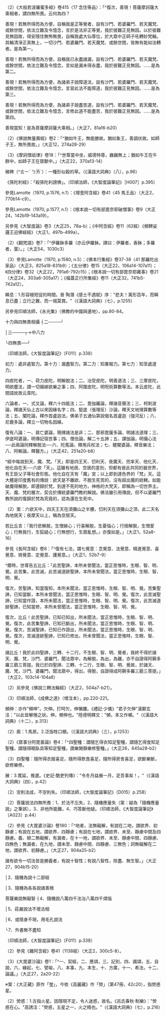 [^1]: （大智度論......五）十九字＝（大智度論卷第二十五釋初品中四無畏）十六字【元】，＝（大智度論卷第二十五釋初品中四無畏第四十）十九字【宋】，＝（大智度論卷第二十五釋初品中四無畏四無礙智）二十字【明】，＝（大智度論卷第二十五釋初品中四無畏第三十三）二十字【宮】，＝（大智度論卷第二十五釋菩薩四無所畏）十六字【石】。（大正25，241d，n.10）

[^2]: （1）參見Lamotte（1970, p.1567,
n.1）：以下各經都有四無所畏：1、《增壹阿含經》卷19〈27
等趣四諦品〉（大正2，645b26-c17）；2、《增壹阿含經》卷42〈46
結禁品〉（大正2，776c21-777a2）；3、《摩訶般若波羅蜜經》卷5〈19
廣乘品〉（大正8，255b23-c20）；4《大般若經》卷415（第二分）〈17
念住等品〉（大正7，81a16-b20）。

（2）《大般若波羅蜜多經》卷415〈17
念住等品〉：「^復次，善現！菩薩摩訶薩大乘相者，謂四無所畏。云何為四？

善現！若無所得而為方便，自稱我是正等覺者，設有沙門、若婆羅門、若天魔梵、或餘世間，依法立難及令憶念，言於是法非正等覺，我於彼難正見無因。以於彼難見無因故，得安隱住無怖無畏，自稱我處大仙尊位，於大眾中正師子吼轉妙梵輪。其輪清淨正真無上，一切沙門、若婆羅門、若天魔梵、或餘世間，皆無有能如法轉者。是為第一。

善現！若無所得而為方便，自稱我已永盡諸漏，設有沙門、若婆羅門、若天魔梵、或餘世間，依法立難及令憶念，言如是漏未得永盡，我於彼難正見無因。......是為第二。

善現！若無所得而為方便，為諸弟子說障道法，設有沙門、若婆羅門、若天魔梵、或餘世間，依法立難及令憶念，言習此法不能障道，我於彼難正見無因。......是為第三。

善現！若無所得而為方便，為諸弟子說盡苦道，設有沙門、若婆羅門、若天魔梵、或餘世間，依法立難及令憶念，言修此道不能盡苦，我於彼難正見無因。......是為第四。

善現當知！是為菩薩摩訶薩大乘相。」（大正7，81a16-b20）

[^3]: （1）《思益梵天所問經》卷1〈4
解諸法品〉：「^當知是人為如牛王，能導大眾。」（大正15，40a1-2）

（2）《佛說無量壽經》卷2：「^猶如牛王，無能勝故。猶如象王，善調伏故。如師子王，無所畏故。」（大正12，274a28-29）

（3）《摩訶僧祇律》卷18：「^世尊當中坐，威德特尊，巍巍無上；猶如牛王在牛群中，如師子王在眾獸中。」（大正22，370a13-14）

[^4]: 隨＝行【明】。（大正25，241d，n.11）

[^5]: 是＋（事）【宋】【元】【明】【宮】。（大正25，241d，n.14）

[^6]: 〔而〕－【宋】【元】【明】【宮】。（大正25，241d，n.15）

[^7]: 屎＋（或食稊稗）【宋】【元】【明】【宮】。（大正25，241d，n.17）

[^8]: 〔稊稗〕－【宋】【元】【明】【宮】【石】。（大正25，124d，n.18）

稊稗（^ㄊㄧˊ
ㄅㄞˋ）：一種形似穀的草。（《漢語大詞典》（八），p.96）

[^9]: 噏（^ㄒㄧ）：同"吸"。（《漢語大字典》（一），p.685）

[^10]: 水衣：1.青苔，蒼苔。（《漢語大詞典》（五），p.860）

[^11]: ［唐］釋道世撰，《法苑珠林》卷79：「^外道五熱炙身，不識心本（四面安火，上有日炙，身處其中，以苦求道）。」（大正53，871b23-24）

[^12]: 參見《大毘婆沙論》卷33：「^諸外道妄執種種露形、自餓、臥灰、服氣、隨日而轉，或唯服水、噉菓、食糞，著糞掃衣、臥木礫石、投巖、赴火，行牛等行，以為真道。佛為遮彼，作如是言：彼是邪道，愚人所習；真道唯一，無別第二真道。」（大正27，172c18-23）

[^13]: 引致：引薦羅致，使之來。（《漢語大詞典》（四），p.94）

[^14]: 參見《佛說義足經》卷上《須陀利經》（大正4，176b12-177c19）。

[^15]: 弊人：卑鄙的人。（《漢語大詞典》（二），p.1318）

[^16]: 外道殺孫陀利女謗佛。（印順法師，《大智度論筆記》〔G002〕p.379）

《孫陀利經》：「殺孫陀利謗佛」。（印順法師，《大智度論筆記》［H007］p.395）

[^17]: 了了：2.明白，清楚。（《漢語大詞典》（一），p.722）

[^18]: 參見《順正理論》卷75：「^何緣諸佛無畏唯四？但由此量顯佛世尊自他圓德俱究竟故。謂初無畏顯佛世尊自智圓德，第二無畏顯佛世尊自斷圓德──此二顯佛自利德滿。為顯世尊利他圓德，是故復說後二無畏：第三無畏遮行邪道，第四無畏令趣正道。謂佛處處為諸弟子說障法令斷除，即是令修斷德方便；又於處處為諸弟子說出道令正行，即是令修智德方便──此二顯佛利他德滿。但由此四，隨其所應，顯佛自他智斷圓德至究竟故，唯立四種。」（大正29，748b26-c7）

[^19]: 參見Lamotte（1970, p.1574,
n.1）：《雜阿毘曇心論》卷6（大正28，922c12-16）；《大毘婆沙論》卷31（大正27，159a24-26）；《順正理論》卷75（大正29，749a6-14）。

[^20]: 三無礙智：義無礙智、法無礙智、辭無礙智。

[^21]: 應辯無礙：即樂說無礙智。

[^22]: （義）＋無【元】【明】【石】。（大正25，242d，n.16）

[^23]: 參見《大毘婆沙論》卷31：「^復次，法、義無礙解是力，詞、辯無礙解是無畏。復次，於法、義無礙解究竟明了是力，於詞、辯無礙解究竟明了是無畏。」（大正27，159b6-9）

[^24]: 四無所畏：釋名。（印順法師，《大智度論筆記》［C001］p.179）

[^25]: 將（^ㄐㄧㄤˋ）御：統率。（《漢語大詞典》（七），p.811）

[^26]: 苦切：1.凄愴哀傷。2.懇切，迫切。（《漢語大詞典》（九），p.318）

[^27]: 目＋（揵）【石】。（大正25，242d，n.18）

[^28]: 一時驅遣目犍連等。（印順法師，《大智度論筆記》〔H025〕p.419）

參見Lamotte（1970, p.1576, n.1）：《增壹阿含經》卷41〈45
馬王品〉（大正2，770b14-c9）。

[^29]: 參見Lamotte（1970, p.1576,
n.1）：菴跋咤（Ambaṭṭha）即阿摩晝，參見Dīgha（《長部》）, I,
pp.87-110；《長阿含經》卷13《阿摩晝經》（大正1，82a6-88b7）。

[^30]: 長爪（Dīrghanakha），參見《大智度論》卷1（大正25，61b-62a）；《大智度論》卷11（大正25，137a-c）。

[^31]: 參見Lamotte（1970, p.1576, n.1）：薩遮祇尼揵（Satyaka
Nirgranthīputra，薩遮祇尼揵子），參見《大智度論》卷26（大正25，251c10-21），《大智度論》卷90（大正25，699a9-15）。

[^32]: 參見Lamotte（1970, p.1576,
n.1）：蜫盧坻，可能是蜫盧提迦（Pilotika），參見Majjhima, I,
p.175；《中阿含經》卷26（146經）《象跡喻經》（大正1，656a）。

[^33]: 漚＝優【明】。（大正25，242d，n.2）

[^34]: 尼示＝匿大【明】。（大正25，242d，n.23）

[^35]: 波斯尼示王：即波斯匿王。參見《大智度論》卷3：「^憍薩羅國主波斯匿王。」（大正25，77a16）《大智度論》卷27（大正25，261a18），《大智度論》卷58（大正25，470b15）。

參見Lamotte（1970, p.1577,
n.1）：《根本說一切有部毘奈耶破僧事》卷9（大正24，142b19-143a19）。

[^36]: 頻婆娑羅王，參見《大智度論》卷2：「^摩伽陀國王頻婆娑羅。」（大正25，73b20）

另參見《大智度論》卷3（大正25，78a-b）；《中阿含經》卷11（62經）《頻鞞娑邏王迎佛經經》（大正1，497b-499a）。

[^37]: 《翻梵語》卷4：「^栴陀婆殊提王（應栴施鉢剌樹多，亦云栴陀波周他。譯曰：栴陀者，惡性；鉢剌樹多者，明亦云華也）。」（大正54，1009a3-4）

[^38]: 優填王，參見《佛說優填王經》（大正12，70c5-72b11）。

[^39]: 《翻梵語》卷4：「^迦羅婆利王（譯曰：自在語也）。」（大正54，1009a5）

[^40]: 梵＋（羅）【石】。（大正25，242d，n.25）

[^41]: 《翻梵語》卷4：「^梵摩達王（應云：梵摩達多。譯曰：淨與）。」（大正54，1008c23）

[^42]: 波斯尼示王，頻婆娑羅王，旃陀波殊提王，優填王，弗迦羅婆利王，梵摩達王──為佛弟子。（印順法師，《大智度論筆記》〔H025〕p.419）

[^43]: 摩＋（論）【石】。（大正25，242d，n.26）

[^44]: 梵摩喻，參見《梵摩渝經》（大正1，883b7-886a21）。內容敘述婆羅門梵摩渝懷疑佛陀是否真具有三十二相，後見到佛陀之廣長舌相及陰馬藏相等，乃信服而歸依佛陀；又聽佛說法，而證得阿那含果。

[^45]: 《翻梵語》卷2：「^弗迦羅婆利（應云弗迦羅婆底。譯曰：弗迦羅者，蓮華；婆底者，有）。」（大正54，999c9）

[^46]: 《翻梵語》卷6：「^鳩羅檀陀（譯曰：鳩羅者，親，亦是姓；檀陀者，罰，亦云強）。」（大正54，1019a18）

[^47]: 梵摩喻，弗迦婆羅利，鳩羅檀陀婆羅門──為佛弟子。（印順法師，《大智度論筆記》〔H025〕p.419）

[^48]: 〔沙〕－【石】。（大正25，242d，n.27）

[^49]: 《翻梵語》卷7：「^阿羅婆迦、鞞沙迦（譯曰：阿羅婆迦者，不斬；鞞沙迦者，一切）。」（大正54，1028a8）

[^50]: （1）《翻梵語》卷7：「^阿波羅龍王（亦云阿波羅羅。譯曰：阿波羅羅者，無流延也）。」（大正54，1030b19）

（2）《翻梵語》卷7：「^伊羅鉢多羅（亦云伊羅鉢。譯曰：伊羅者，香鉢；多羅者，葉）。」（大正54，1030c3）

（3）參見Lamotte（1970, p.1580, n.5）：《佛本行集經》卷37-38〈41
那羅陀出家品〉（大正3，825a18-831b9）；《五分律》卷15（大正22，106a14-107a11）；《四分律》卷32（大正22，791a6-792c15）；《根本說一切有部毘奈耶雜事》卷21（大正24，303a6-305a17）；《福蓋正行所集經》卷11（大正32，741b5-742a12）。

[^51]: 參見《雜阿含經》卷38（1077經）（大正2，280c-281c）；《增壹阿含經》卷31〈38
力品〉（大正2，719b-722c）；《央掘魔羅經》（大正2，512b-544b）。

[^52]: 阿羅婆迦，鞞沙迦大鬼神──為佛弟子。（印順法師，《大智度論筆記》〔H025〕p.419）

[^53]: 眴（^ㄕㄨㄣˋ）：2.看，眨眼。《楚辭‧九章‧懷沙》："眴兮杳杳，孔靜幽默。"王逸注："眴，視貌也。"
洪興祖補注："眴，與'瞬'同。"（《漢語大詞典》（七），p.1204）

瞬息：1.形容極短促的時間。晉
陶潛《感士不遇賦》序："悲夫！寓形百年，而瞬息已盡；立行之難，而一城莫賞。"（《漢語大詞典》（七），p.1255）

[^54]: 《翻梵語》卷7：「^毘摩質多（亦云鞞摩質帝隸，亦云毘摩質多羅。譯曰：種種疑也）。」（大正54，1028a3）

[^55]: 兵伍：古代軍隊編制，五人為伍，因以"兵伍"泛指軍隊。（《漢語大詞典》（二），p.91）

[^56]: 參見《中阿含經》卷15（70經）《轉輪王經》（大正1，520b-525a），《增壹阿含經》卷8〈17
安般品〉（大正2，583a-584c）。

[^57]: 參見《般泥洹經》卷下（大正2，185c-186c）。

[^58]: 《翻梵語》卷4：「^摩訶提婆王子（經曰：大天）。」（大正54，1010b4）

[^59]: 參見《修行本起經》卷2〈5
出家品〉：「^日王初出時，在於山頂上，是故慧明照一切諸群生。」（大正3，469b10-11）

[^60]: 參見Lamotte（1970, p.1584,
n.2）：《大唐西域記》卷11（大正51，872a6）。

[^61]: 參見Lamotte（1970, p.1585,
n.1）：《大唐西域記》卷11（大正51，871a11）。

[^62]: 參見印順法師，《初期大乘佛教之起源與開展》，p.421：「西元前248年前後，波斯的民族英雄安爾薩息（Arsakes），反抗希臘（及其文化）的統治，重建波斯人的王國，這就是中國史書中的安息。」

[^63]: 佛教廣大流行起來，在佛化的區域內，首先出現了佛教「中國」與「邊國」的分別。參見印順法師，《初期大乘佛教之起源與開展》〈佛教中國與邊地〉，pp.397-401。

另參見印順法師，《永光集》〈佛教的中國與邊地〉，pp.80-84。

[^64]: 蹇（^ㄐㄧㄢˇ）吃：口吃，言語不順利。（《漢語大詞典》（十），p.534）

[^65]: 脫＝說【宋】【元】【明】【宮】。（大正25，243d，n.14）

[^66]: 趣涅槃道一味。（印順法師，《大智度論筆記》［G004］p.380）

[^67]: ┌初無畏──┬→初後力

十力與四無畏相攝 ┤二────┘

│三────┬→中八力

└四無畏──┘

（印順法師，《大智度論筆記》〔F011〕p.338）

[^68]: 言＋（四）【石】。（大正25，243d，n.17）

[^69]: 參見《俱舍論》卷27：「^一、正等覺無畏，十智為性，猶如初力。二、漏永盡無畏，六、十智性，如第十力。三、說障法無畏，八智為性，如第二力。四、說出道無畏，九、十智性，如第七力。」（大正29，140c17-21）

初力：處非處智力。第十力：漏盡智力。第二力：知業報力。第七力：知至處道力。

[^70]: 八力：知業報力，知定力，知根力，知欲力，知性力，知至處道力，知宿命力，淨天眼力。參見《大智度論》卷24（大正25，235c22-236a14）。

[^71]: 〔雖〕－【宋】【元】【明】【宮】。（大正25，243d，n.18）

[^72]: 能遍知。（印順法師，《大智度論筆記》［D024］p.272）

[^73]: 弊＋（扶掖反）夾註【石】。（大正25，243d，n.21）

[^74]: 弊迦蘭那（vyākaraṇa）：文法學，文法學派。

[^75]: 僧佉（sāṃkhya）：數論。

[^76]: 韋陀（veda）：吠陀。

[^77]: ［隋］吉藏著，《百論疏》卷1：「^外道十八大經，亦云十八明處：四皮陀為四；復有六論，合四皮陀為十；復有八論，足為十八。

四皮陀者，一、荷力皮陀，明解脫法；二、冶受皮陀，明善道法；三、三摩皮陀，明欲塵法，謂一切婚嫁欲樂之事；四、阿闥皮陀，明呪術算數等法。本云皮陀，此間語訛故云韋陀。

六論者，一、式叉論，釋六十四能法；二、毘伽羅論，釋諸音聲法；三、柯刺波論，釋諸天仙上古以來因緣名字；四、竪底（張理反）沙論，釋天文地理算數等法；五、闡陀論，釋作首盧迦法，佛弟子五通仙第說偈名首盧迦（強河反）；六、尼鹿多論，釋立一切物名因緣。

復有八論：一、肩亡婆論，簡擇諸法是非；二、那邪毘薩多論，明諸法道理；三、伊底呵婆論，明傳記宿世事；四、僧佉論，解二十五諦；五、課伽論，明攝心法──此兩論同釋解脫法──六、陀菟論，釋用兵杖法；七、楗闡婆論，釋音樂法；八、阿輸論，釋醫方。」（大正42，251a20-b8）

[^78]: 參見《雜阿含經》卷16（408經）：「^有眾多比丘集於食堂，作如是論：或謂世間有常，或謂世間無常，世間有常無常，世間非有常非無常；世間有邊，世間無邊，世間有邊無邊，世間非有邊非無邊；是命是身，命異身異；如來死後有，如來死後無，如來死後有無，如來死後非有非無。」（大正2，109a28-b4）

[^79]: （1）印順法師，《佛法概論》，pp.127-128：

^經中每說到天、魔、梵。「天」即是四王天、忉利天、夜魔天、兜率天、他化天、他化自在天──六欲「天」。這雖有地居、空居的差別，但都有彼此共同的器世界，有王臣父子等社會形態。他化自在天有「魔」宮；以上即到達色界的「梵」天。這大體是印度舊有的傳說：欲天是不離欲、不脫生死苦的，沒有超出魔的統轄。如能破魔得解脫，即還歸於梵，到達不死的地方。神格的大梵天，即稱為一切世界主。天、魔、梵的層次，契合於傳統婆羅門教的解說。佛法雖引用傳說，但不以婆羅門教所說的復歸於梵為究竟的，認為還在生死中。

（2）案：六欲天中，四天王天在須彌山之半腰，忉利天在須彌山之頂，此二天名為地居天；夜摩天以上，稱為空居天。

[^80]: 魔：第六欲天，他化自在天。

[^81]: 阿梨沙（ārṣa）：安穩，仙尊位，聖主。

[^82]: 三漏。（印順法師，《大智度論筆記》〔J007〕p.496）

[^83]: 參見《中阿含經》卷2（10經）《漏盡經》：「^有七斷漏、煩惱、憂慼法。云何為七？有漏從見斷，有漏從護斷，有漏從離斷，有漏從用斷，有漏從忍斷，有漏從除斷，有漏從思惟斷。」（大正1，432a10-13）

[^84]: 聚＝聖【元】【明】。（大正25，243d，n.26）

[^85]: 參見《持世經》卷3：「^出世間五根，何等五？所謂：信根，精進根，念根，定根，慧根。」（大正14，659b6-7）

[^86]: 參見《長阿含經》卷8《眾集經》：「^復有六法，謂六出要界：若比丘作是言：『我修慈心，更生瞋恚。』餘比丘語言：『汝勿作此言，勿謗如來，如來不作是說。欲使修慈解脫，更生瞋恚想，無有是處。佛言：除瞋恚已，然後得慈。』

若比丘言：『我行悲解脫，生憎嫉心；行喜解脫，生憂惱心；行捨解脫，生憎愛心；行無我行，生狐疑心；行無想行，生眾亂想。』亦復如是。」（大正1，52a8-16）

[^87]: 意＝分【石】。（大正25，243d，n.27）

參見《長阿含經》卷8：「^復有七法，謂七覺意：念覺意、法覺意、精進覺意、喜覺意、猗覺意、定覺意、護覺意。」（大正1，52b7-9）

[^88]: 《大正藏》原缺「是」字，今依《高麗藏》補（第14冊，628b14）。

[^89]: 安立聖主住處。（印順法師，《大智度論筆記》［C001］p.179）

[^90]: （1）《雜阿含經》卷15（379經）：

^爾時，世尊告五比丘：「此苦聖諦，本所未曾聞法，當正思惟時，生眼、智、明、覺。此苦集，此苦滅，此苦滅道跡聖諦，本所未曾聞法，當正思惟時，生眼、智、明、覺。

復次，苦聖諦，知當復知，本所未聞法，當正思惟時，生眼、智、明、覺。苦集聖諦，已知當斷，本所未曾聞法，當正思惟時，生眼、智、明、覺。復次，此苦滅聖諦，已知當作證，本所未聞法，當正思惟時，生眼、智、明、覺。復次，此苦滅道跡聖諦，已知當修，本所未曾聞法，當正思惟時，生眼、智、明、覺。

復次，比丘！此苦聖諦，已知已知出，所未聞法，當正思惟時，生眼、智、明、覺。復次，此苦集聖諦，已知已斷出，所未聞法，當正思惟時，生眼、智、明、覺。復次，苦滅聖諦，已知已作證出，所未聞法，當正思惟時，生眼、智、明、覺。復次，苦滅道跡聖諦，已知已修出，所未曾聞法，當正思惟時，生眼、智、明、覺。

諸比丘！我於此四聖諦，三轉、十二行，不生眼、智、明、覺者，我終不得於諸天、魔、梵，沙門、婆羅門，聞法眾中，為解脫，為出，為離，亦不自證得阿耨多羅三藐三菩提。我已於四聖諦、三轉、十二行，生眼、智、明、覺故，於諸天、魔、梵，沙門、婆羅門，聞法眾中，得出，得脫，自證得成阿耨多羅三藐三菩提。」（大正2，103c14-104a8）

（2）另參見《佛說三轉法輪經》（大正2，504a7-b21）。

（3）印順法師，《成佛之道》（增注本），pp.220-221。

[^91]: 《大正藏》原作「小」，今依《高麗藏》作「少」（第14冊，628c6）。

[^92]: 參見《雜阿含經》卷14（348經）：「^世尊告諸比丘：如來成就十種力、得四無畏，知先佛住處，能轉梵輪，於大眾中震師子吼言：此有故彼有，此起故彼起，謂：緣無明行，廣說乃至純大苦聚集、純大苦聚滅。諸比丘！此是真實教法顯現，斷生死流，乃至其人悉善顯現。」（大正2，98a14-19）

[^93]: 八眾。（印順法師，《大智度論筆記》〔H001〕p.389）

[^94]: 獅子吼喻。（印順法師，《大智度論筆記》〔D003〕p.243）

[^95]: 頰（^ㄐㄧㄚˊ）：1.臉的兩側從眼到下頜部分。（《漢語大詞典》（十二），p.311）

[^96]: 髦（^ㄇㄠˊ）髮：頭髮。髦，通" 毛
"。（《漢語大詞典》（十二），p.732）

[^97]: 修：12.長，高。指空間距離大。（《漢語大詞典》（一），p.1370）

[^98]: 偃（^ㄧㄢˇ）：1.仰臥，安臥。2.倒伏。（《漢語大詞典》（一），p.1532）

[^99]: 頻伸＝嚬呻【元】【明】。（大正25，244d，n.3）

頻伸：亦作"頻呻"。欠伸。打呵欠，伸懶腰。《禮記‧少儀》"君子欠伸"漢鄭玄注："以此皆解惓之狀。伸，頻伸也。"陸德明釋文："頻，本又作嚬。"（《漢語大詞典》（十二），p.313）

[^100]: 扣（^ㄎㄡˋ）：1.同" 叩
"。敲擊。（《漢語大詞典》（六），p.341）

[^101]: （1）厩（^ㄐㄧㄡˋ）：同" 廄
"。（《漢語大字典》（一），p.75）

（2）廄：1.馬房。2.泛指牲口棚。（《漢語大詞典》（三），p.1253）

[^102]: 鎖：1.以鐵環相勾連而成的鏈子。（《漢語大詞典》（十一），p.1366）

[^103]: （1）《中阿含經》卷2（86經）《說處經》：「^阿難！我本為汝說四聖種：比丘、比丘尼者，得麁素衣而知止足，非為衣故求滿其意。若未得衣，不憂悒、不啼泣、不搥胸、不癡惑；若得衣者，不染不著、不欲不貪、不觸不計，見災患、知出要而用衣──如此事利不懈怠而正知者，是謂比丘、比丘尼正[住舊聖種]{.underline}。如是食、住處，欲斷樂斷、欲修樂修，彼因欲斷樂斷、欲修樂修故，不自貴、不賤他──如此事利不懈怠而正知者，是謂比丘、比丘尼正住舊聖種。」（大正1，563b27-c8）

（2）《眾事分阿毘曇論》卷4：「^四聖種：謂隨乞得衣知足聖種，謂隨乞得食知足聖種，謂隨得眠臥具等知足聖種，謂樂閑靜樂修聖種。」（大正26，645a28-b2）

（3）四聖種：隨所得衣服喜足，隨所得飲食喜足，隨所得房舍喜足，欲斷樂斷，欲修樂修。

[^104]: 濬（^ㄐㄩㄣˋ）：3.深。《書‧舜典》："濬哲文明。"孔傳："濬，深；哲，智也。"（《漢語大詞典》（六），p.185）

[^105]: 頤（^ㄧˊ）：1.指口腔的下部，俗稱下巴。（《漢語大詞典》（十二），p.293）

[^106]: 《集異門足論》卷6：「^三示導者：一、神變示導，二、記心示導，三、教誡示導。」（大正26，389b17-18）

[^107]: 人師子與獅吼之異。（印順法師，《大智度論筆記》〔D003〕p.244）

[^108]: 展＝畏【宋】【元】【明】【宮】【石】。（大正25，244d，n.16）

展：3.寬延，推遲。《史記‧酷吏列傳》："令冬月益展一月，足吾事矣！。"（《漢語大詞典》（四），p.42）

[^109]: 轉梵輪。（印順法師，《大智度論筆記》［C001］p.179）

[^110]: 轂（^ㄍㄨˇ）：1.車輪的中心部位，周圍與車輻的一端相接，中有圓孔，用以插軸。（《漢語大詞典》（六），p.1509）

[^111]: 輞（^ㄨㄤˇ）：1.車輪的外框。（《漢語大詞典》（九），p.1287）

[^112]: 輪＝輞【宋】【元】【明】【宮】。（大正25，244d，n.17）

[^113]: 榍（^ㄒㄧㄝˋ）：一端粗一端銳的小木楔，插進榫縫中使接榫固定。（《漢語大詞典》（四），p.1237）

[^114]: 〔輪〕－【宋】【元】【明】【宮】。（大正25，244d，n.19）

[^115]: 節解：4.剖開竹節，喻順利無阻。（《漢語大詞典》（八），p.1183）

[^116]: 豐溢：富足有餘。南朝梁慧皎《高僧傳‧譯經中‧魏天竺僧佛陀》："由使造者彌山，而僧廩豐溢。"（《漢語大詞典》（九），p.1360）

[^117]: 軍容：1.指軍隊和軍人的禮儀法度、風紀陣威和武器裝備。（《漢語大詞典》（九），p.1209）

[^118]: 《大正藏》原作「轉轉聖王」，今依《高麗藏》作「轉輪聖王」（第14冊，630b11）。

[^119]: 在：21.通"載"。《國語‧周語上》："今三川實震，是陽失其所而鎮陰也。陽失而在陰，川源必塞；源塞，國必亡。"俞樾《群經平議‧國語一》："'在'、'載'古得通用，陽失而載陰，謂陽在陰下以陽載陰也。"（《漢語大詞典》（二），p.1008）

[^120]: 參見《佛說三轉法輪經》（大正2，504a6-b22）。

[^121]: 四無畏性。（印順法師，《大智度論筆記》［C001］p.179）

[^122]: 〔門〕－【宋】【元】【明】【宮】。（大正25，245d，n.6）

[^123]: 四無所畏：次第，三說。（印順法師，《大智度論筆記》［C001］p.179）

[^124]: 不可得空于諸法無所礙。（印順法師，《大智度論筆記》〔C023〕p.225）

[^125]: 不可得空不礙諸法，因此空故，說一切法，隨機分別不可取相。（印順法師，《大智度論筆記》〔D015〕p.259）

[^126]: 虛空：無所有而一切依于長成。（印順法師，《大智度論筆記》〔C005〕p.189）

[^127]: （1）參見《中論》卷4〈24
觀四諦品〉：「^以有空義故，一切法得成；若無空義者，一切則不成。」（大正30，33a22-23）

（2）空則法成，不空則失。（印順法師，《大智度論筆記》〔D015〕p.258）

[^128]: 參見《中論》卷4〈24
觀四諦品〉：「^若破於空義，即應無所作，無作而有作，不作名作者。」（大正30，34b18-19）

[^129]: 參見《中論》卷3〈18
觀法品〉：「^諸法實相中，無我無非我；諸法實相者，心行言語斷，無生亦無滅，寂滅如涅槃。」（大正30，24a2-4）

[^130]: 惠＝慧【宋】【元】【明】【宮】。（大正25，246d，n.1）

[^131]: 中邊：菩薩（十力之一）除二邊隨十二因緣行。（印順法師，《大智度論筆記》〔D015〕p.258）

[^132]: 菩薩十力，參見《自在王菩薩經》卷下（大正13，932c13-27），《奮迅王問經》卷下（大正13，945b8-25）《除蓋障菩薩所問經》卷7（大正14，722b7-11），《首楞嚴三昧經》卷下（大正15，643a24-b3），《佛說寶雨經》卷4（大正16，301b14-17）。

[^133]: （1）參見《大智度論》卷5：「^問曰：何等為菩薩四無所畏？答曰：一者、一切聞能持故，得諸陀羅尼故，常憶念不忘故，眾中說法無所畏故。二者、知一切眾生欲解脫因緣、諸根利鈍，隨其所應而為說法故，菩薩在大眾中說法無所畏。三者、不見若東方南西北方、四維、上下，有來難問，令我不能如法答者------不見如是少許相故，於眾中說法無所畏。四者、一切眾生聽受問難，隨意如法答，能巧斷一切眾生疑故。菩薩在大眾中說法無所畏。」（大正25，99b1-10）

（2）菩薩說法四無所畏：1、於法不忘失，2、隨機應量失〔案：疑為「隨機應量說」之筆誤〕，3、非他所能難，4、巧答斷他疑。（印順法師，《大智度論筆記》〔A023〕p.44）

[^134]: 菩薩四無所畏，參見《自在王菩薩經》卷下（大正13，932c27-933a7），《奮迅王問經》卷下（大正13，945b26-c10），《除蓋障菩薩所問經》卷7（大正14，722b11-19），《佛說寶雨經》卷4（大正16，301b17-25）。

[^135]: 參見《大毘婆沙論》卷180（大正27，904a8-23），《俱舍論》卷27（大正29，142a22-28），《順正理論》卷76（大正29，751a2-b8），《顯宗論》卷37（大正29，959a15-c22）。

[^136]: 相＋（地）【宋】【元】【明】【宮】。（大正25，246d，n.2）

[^137]: 四＋（等）【石】。（大正25，246d，n.3）

[^138]: 離名，義不可得。（印順法師，《大智度論筆記》〔E007〕p.298）

[^139]: （1）「第二、第三無礙智，在欲界及梵天上」：因為第二法無礙智及第三辭無礙智含有語、辭，有尋有伺，故在欲界及梵天上；若二禪以上無尋無伺，即沒有法無礙智及辭無礙智。

（2）參見《大毘婆沙論》卷180：「^地者，法無礙解，有說在二地，謂欲界、初靜慮；有說在五地，謂欲界、四靜慮；有說在七地，謂欲界、未至、靜慮中間及四靜慮。義、辯二無礙解，有漏者，在十一地，謂欲界、未至、靜慮中間、四靜慮、四無色；無漏者，在九地，謂未至、靜慮中間、四靜慮、三無色；詞無礙解在二地，謂欲界、初靜慮。」（大正27，904a25-b2）

[^140]: 參見《大毘婆沙論》卷180：「^智者，法、詞二無礙解：世俗智。」（大正27，904b14-15）

[^141]: 參見《大毘婆沙論》卷180：「^義無礙解，諸有欲令唯涅槃是勝義者，有說六智性，謂法智、類智、世俗智、滅智、盡智、無生智；有說四智性，除盡無生，無礙解是見性故。

諸有欲令一切法皆是勝義者，有說十智性；有說八智性，除盡、無生智。」（大正27，904b15-20）

[^142]: 參見《大毘婆沙論》卷180：「^辯無礙解，有說九智性，除滅智；有說七智性，又除盡、無生智；有說六智性，謂法智、類智、世俗智、道智、盡智、無生智；有說四智性，又除盡、無生智。」（大正27，904b20-23）

[^143]: 菩薩四無礙智，參見《大方廣佛華嚴經》卷26（大正9，568c16-569a29），《大般涅槃經》卷17（大正12，462c22-463c9）。

[^144]: 義、名，語無異。（印順法師，《大智度論筆記》〔E007〕p.298）

[^145]: 語有種種。（印順法師，《大智度論筆記》〔E007〕p.298）

[^146]: ┌1、於一字一語一法中說一切字一切法一切語，無不真實、無不利益。

│2、隨機為說十二部經

│3、隨機為各各說諸善根

菩薩樂說無礙智 ┤4、隨機說八萬四千法治八萬四千煩惱

│5、莊嚴說法不壞法相

│6、或隱身不現，用毛孔說法

└7、外書無不盡知

（印順法師，《大智度論筆記》〔F011〕p.338）

[^147]: 那＋（尼陀那）【明】。（大正25，246d，n.7）

[^148]: 案：《大正藏》無「尼陀那」三字，今依【明】增補（參上注），以足十二分教之數。

[^149]: 頞＝頗【宋】【宮】。（大正25，246d，n.8）

[^150]: （1）十二部經、梵語。（印順法師，《大智度論筆記》［J001］p.489）

（2）參見《雜阿含經》卷41（1138經）（大正2，300c5-8）。

（3）《大毘婆沙論》卷1：「^一、契經，二、應頌，三、記別，四、諷頌，五、自說，六、緣起，七、譬喻，八、本事，九、本生，十、方廣，十一、希法，十二、論議。」（大正27，2a20-22）

[^151]: 《翻梵語》卷3：「^央伽國，舊譯曰又云鴦伽，謂體。聲論者云：外國音，應言鴦伽毘屣耶──鴦伽翻為分，毘屣耶翻為國，謂分國，亦云身國。」（大正54，1006c4-6）

[^152]: （1）［唐］智儼述，《大方廣佛華嚴經搜玄分齊通智方軌》卷3：「^東方歲星，南方熒^※^，或西方太白，北方辰星，中有鎮星，以為五星。」（大正35，60b2-4）

※案：《大正藏》原作「瑩」，今依《高麗藏》作「熒」（第47冊，42c20），指熒惑星。

（2）熒惑：1.古指火星。因隱現不定，令人迷惑，故名。《呂氏春秋‧制樂》："熒惑在心。"高誘注："熒惑，五星之一，火之精也。"（《漢語大詞典》（七），p.216）

[^153]: 獸＝手【宋】【元】【明】【宮】。（大正25，247d，n.3）

[^154]: 儉（^ㄐㄧㄢˇ）：5.歉收。（《漢語大詞典》（一），p.1693）